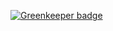 

[![Greenkeeper badge](https://badges.greenkeeper.io/FinalDes/graqltraining.svg)](https://greenkeeper.io/)